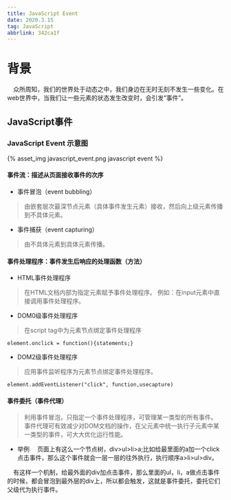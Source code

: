 ```yaml
---
title: JavaScript Event
date: 2020.3.15
tag: JavaScript
abbrlink: 342ca1f
---
```


# 背景
&emsp;众所周知，我们的世界处于动态之中，我们身边在无时无刻不发生一些变化。在web世界中，当我们让一些元素的状态发生改变时，会引发“事件”。
<!--more-->
## JavaScript事件
### JavaScript Event 示意图
{% asset_img javascript_event.png javascript event %}

#### 事件流：描述从页面接收事件的次序
* 事件冒泡（event bubbling）
> 由嵌套层次最深节点元素（具体事件发生元素）接收，然后向上级元素传播到不具体元素。
* 事件捕获（event capturing）
> 由不具体元素到具体元素传播。
#### 事件处理程序：事件发生后响应的处理函数（方法）
* HTML事件处理程序
> 在HTML文档内部为指定元素赋予事件处理程序。
> 例如：在input元素中直接调用事件处理程序。
* DOM0级事件处理程序
> 在script tag中为元素节点绑定事件处理程序

    element.onclick = function(){statements;}
    
* DOM2级事件处理程序
> 应用事件监听程序为元素节点绑定事件处理程序。

    element.addEventListener("click", function,usecapture)

#### 事件委托（事件代理）
> 利用事件冒泡，只指定一个事件处理程序，可管理某一类型的所有事件。
> 事件代理可有效减少对DOM文档的操作，在父元素中统一执行子元素中某一类型的事件，可大大优化运行性能。

* 举例
&emsp;页面上有这么一个节点树，div>ul>li>a;比如给最里面的a加一个click点击事件，那么这个事件就会一层一层的往外执行，执行顺序a>li>ul>div。

&emsp;有这样一个机制，给最外面的div加点击事件，那么里面的ul，li，a做点击事件的时候，都会冒泡到最外层的div上，所以都会触发，这就是事件委托，委托它们父级代为执行事件。
